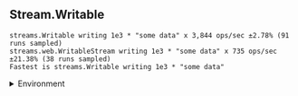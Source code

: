 ## Stream.Writable

```
streams.Writable writing 1e3 * "some data" x 3,844 ops/sec ±2.78% (91 runs sampled)
streams.web.WritableStream writing 1e3 * "some data" x 735 ops/sec ±21.38% (38 runs sampled)
Fastest is streams.Writable writing 1e3 * "some data"
```


<details>
<summary>Environment</summary>

* __Machine:__ linux x64 | 2 vCPUs | 6.8GB Mem
* __Run:__ Tue Oct 03 2023 01:56:28 GMT+0000 (Coordinated Universal Time)
</details>

